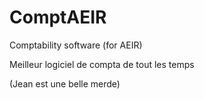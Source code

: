# ComptAEIR
Comptability software (for AEIR)

Meilleur logiciel de compta de tout les temps

(Jean est une belle merde)
